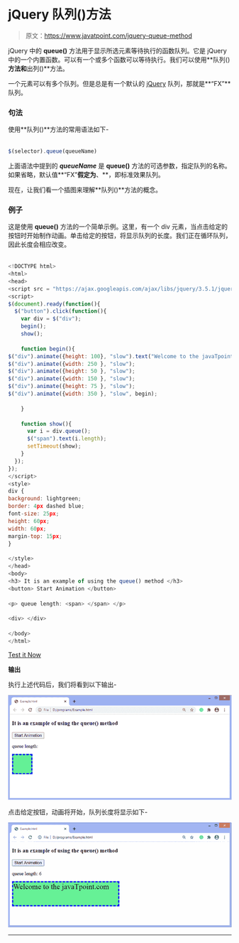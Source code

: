 # jQuery 队列()方法

> 原文：<https://www.javatpoint.com/jquery-queue-method>

jQuery 中的 **queue()** 方法用于显示所选元素等待执行的函数队列。它是 jQuery 中的一个内置函数。可以有一个或多个函数可以等待执行。我们可以使用**队列()**方法和**出列()**方法。

一个元素可以有多个队列。但是总是有一个默认的 [jQuery](https://www.javatpoint.com/jquery-tutorial) 队列，那就是**“FX”**队列。

### 句法

使用**队列()**方法的常用语法如下-

```js

$(selector).queue(queueName)

```

上面语法中提到的 ***queueName*** 是 **queue()** 方法的可选参数，指定队列的名称。如果省略，默认值**“FX”**假定为**、**，即标准效果队列。

现在，让我们看一个插图来理解**队列()**方法的概念。

### 例子

这是使用 **queue()** 方法的一个简单示例。这里，有一个 div 元素，当点击给定的按钮时开始制作动画。单击给定的按钮，将显示队列的长度。我们正在循环队列，因此长度会相应改变。

```js

<!DOCTYPE html>
<html>
<head>
<script src = "https://ajax.googleapis.com/ajax/libs/jquery/3.5.1/jquery.min.js"></script>
<script>
$(document).ready(function(){
  $("button").click(function(){
    var div = $("div");
    begin();
    show();

    function begin(){
$("div").animate({height: 100}, "slow").text("Welcome to the javaTpoint.com");
$("div").animate({width: 250 }, "slow");
$("div").animate({height: 50 }, "slow");
$("div").animate({width: 150 }, "slow");
$("div").animate({height: 75 }, "slow");
$("div").animate({width: 350 }, "slow", begin);

    }

    function show(){
      var i = div.queue();
      $("span").text(i.length);   
      setTimeout(show);
    }
  });
});
</script>
<style>
div {
background: lightgreen;
border: 4px dashed blue;
font-size: 25px;
height: 60px;
width: 60px;
margin-top: 15px;
}

</style>
</head>
<body>
<h3> It is an example of using the queue() method </h3>  
<button> Start Animation </button>

<p> queue length: <span> </span> </p>

<div> </div>

</body>
</html>

```

[Test it Now](https://www.javatpoint.com/oprweb/test.jsp?filename=jquery-queue-method1)

**输出**

执行上述代码后，我们将看到以下输出-

![jQuery queue() method](img/cd622e81c777ad1d4d63c3a9badd24be.png)

点击给定按钮，动画将开始，队列长度将显示如下-

![jQuery queue() method](img/bf00b47da4e0039efa0dafc8bd38a845.png)

* * *